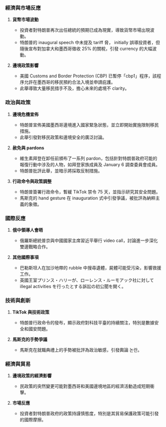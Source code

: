 ### 經濟與市場反應

1. **貨幣市場波動**  
   - 投資者對特朗普再次出任總統的預期已成為現實，導致貨幣市場出現波動。  
   - 特朗普的 inaugural speech 中未提及 tariff 脅，	initially 誤導投資者，但隨後宣布對加拿大和墨西哥徵收 25% 的關稅，引發 currency 的大幅波動。

2. **邊境政策影響**  
   - 美國 Customs and Border Protection (CBP) 已暫停「cbp1」程序，該程序允許在墨西哥的移民預約合法入境並申請庇護。  
   - 此舉導致大量移民措手不及，擔心未來的處境不 clarity。

### 政治與政策

1. **邊境危機宣佈**  
   - 特朗普宣佈美國墨西哥邊境進入國家緊急狀態，並立即開始實施限制移民措施。  
   - 此舉引發對移民政策和邊境安全的廣泛討論。

2. **赦免與 pardons**  
   - 維生素拜登在卸任前頒布了一系列 pardon，包括針對特朗普政府可能的報復行動中涉及的人物，如拜登家族成員及 January 6 調查委員會成員。  
   - 特朗普批評此舉，並暗示將採取反制措施。

3. **行政命令與政策調整**  
   - 特朗普簽署行政命令，暫緩 TikTok 禁令 75 天，並指示研究其安全問題。  
   - 馬斯克的 hand gesture 在 inauguration 式中引發爭議，被批評為納粹主義的象徵。

### 國際反應

1. **俄中領導人會晤**  
   - 俄羅斯總統普京與中國國家主席習近平舉行 video call，討論進一步深化雙邊戰略合作。  

2. **其他國際事項**  
   - 巴勒斯坦人在加沙地帶的 rubble 中搜尋遺體，屍體可能受污染，影響救援工作。  
   - 英國王室プリンス・ハリーが、ローレンス・ルーモアック社に対して illegal activities を行ったとする訴訟の初公聞を開く。

### 技術與創新

1. **TikTok 與技術政策**  
   - 特朗普行政命令的發布，顯示政府對科技平臺的持續關注，特別是數據安全和國安問題。  

2. **馬斯克的手勢爭議**  
   - 馬斯克在就職典禮上的手勢被批評為政治敏感，引發輿論 논란。

### 經濟與貿易

1. **邊境政策的經濟影響**  
   - 民政策的突然變更可能對墨西哥和美國邊境地區的經濟活動造成短期衝擊。  

2. **市場反應**  
   - 投資者對特朗普政府的政策持謹慎態度，特別是其貿易保護政策可能引發的國際摩擦。